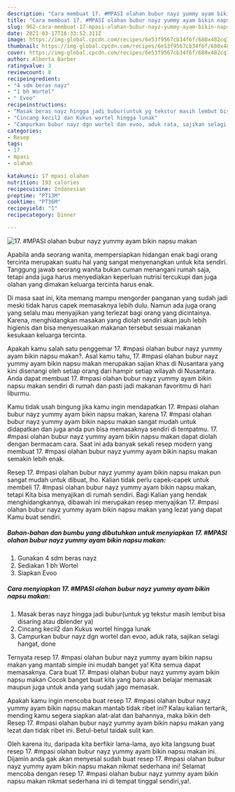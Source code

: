 ```yaml
---
description: "Cara membuat 17. #MPASI olahan bubur nayz yummy ayam bikin napsu makan yang nikmat dan Mudah Dibuat"
title: "Cara membuat 17. #MPASI olahan bubur nayz yummy ayam bikin napsu makan yang nikmat dan Mudah Dibuat"
slug: 962-cara-membuat-17-mpasi-olahan-bubur-nayz-yummy-ayam-bikin-napsu-makan-yang-nikmat-dan-mudah-dibuat
date: 2021-03-17T16:33:52.311Z
image: https://img-global.cpcdn.com/recipes/6e53f9567cb34f6f/680x482cq70/17-mpasi-olahan-bubur-nayz-yummy-ayam-bikin-napsu-makan-foto-resep-utama.jpg
thumbnail: https://img-global.cpcdn.com/recipes/6e53f9567cb34f6f/680x482cq70/17-mpasi-olahan-bubur-nayz-yummy-ayam-bikin-napsu-makan-foto-resep-utama.jpg
cover: https://img-global.cpcdn.com/recipes/6e53f9567cb34f6f/680x482cq70/17-mpasi-olahan-bubur-nayz-yummy-ayam-bikin-napsu-makan-foto-resep-utama.jpg
author: Alberta Barber
ratingvalue: 3
reviewcount: 8
recipeingredient:
- "4 sdm beras nayz"
- "1 bh Wortel"
- " Evoo"
recipeinstructions:
- "Masak beras nayz hingga jadi bubur(untuk yg tekstur masih lembut bisa disaring atau dblender ya)"
- "Cincang kecil2 dan Kukus wortel hingga lunak"
- "Campurkan bubur nayz dgn wortel dan evoo, aduk rata, sajikan selagi hangat, done"
categories:
- Resep
tags:
- 17
- mpasi
- olahan

katakunci: 17 mpasi olahan 
nutrition: 193 calories
recipecuisine: Indonesian
preptime: "PT13M"
cooktime: "PT36M"
recipeyield: "1"
recipecategory: Dinner

---
```



![17. #MPASI olahan bubur nayz yummy ayam bikin napsu makan](https://img-global.cpcdn.com/recipes/6e53f9567cb34f6f/680x482cq70/17-mpasi-olahan-bubur-nayz-yummy-ayam-bikin-napsu-makan-foto-resep-utama.jpg)

Apabila anda seorang wanita, mempersiapkan hidangan enak bagi orang tercinta merupakan suatu hal yang sangat menyenangkan untuk kita sendiri. Tanggung jawab seorang  wanita bukan cuman menangani rumah saja, tetapi anda juga harus menyediakan keperluan nutrisi tercukupi dan juga olahan yang dimakan keluarga tercinta harus enak.

Di masa  saat ini, kita memang mampu mengorder panganan yang sudah jadi meski tidak harus capek memasaknya lebih dulu. Namun ada juga orang yang selalu mau menyajikan yang terlezat bagi orang yang dicintainya. Karena, menghidangkan masakan yang diolah sendiri akan jauh lebih higienis dan bisa menyesuaikan makanan tersebut sesuai makanan kesukaan keluarga tercinta. 



Apakah kamu salah satu penggemar 17. #mpasi olahan bubur nayz yummy ayam bikin napsu makan?. Asal kamu tahu, 17. #mpasi olahan bubur nayz yummy ayam bikin napsu makan merupakan sajian khas di Nusantara yang kini disenangi oleh setiap orang dari hampir setiap wilayah di Nusantara. Anda dapat membuat 17. #mpasi olahan bubur nayz yummy ayam bikin napsu makan sendiri di rumah dan pasti jadi makanan favoritmu di hari liburmu.

Kamu tidak usah bingung jika kamu ingin mendapatkan 17. #mpasi olahan bubur nayz yummy ayam bikin napsu makan, karena 17. #mpasi olahan bubur nayz yummy ayam bikin napsu makan sangat mudah untuk didapatkan dan juga anda pun bisa memasaknya sendiri di tempatmu. 17. #mpasi olahan bubur nayz yummy ayam bikin napsu makan dapat diolah dengan bermacam cara. Saat ini ada banyak sekali resep modern yang membuat 17. #mpasi olahan bubur nayz yummy ayam bikin napsu makan semakin lebih enak.

Resep 17. #mpasi olahan bubur nayz yummy ayam bikin napsu makan pun sangat mudah untuk dibuat, lho. Kalian tidak perlu capek-capek untuk membeli 17. #mpasi olahan bubur nayz yummy ayam bikin napsu makan, tetapi Kita bisa menyajikan di rumah sendiri. Bagi Kalian yang hendak menghidangkannya, dibawah ini merupakan resep menyajikan 17. #mpasi olahan bubur nayz yummy ayam bikin napsu makan yang lezat yang dapat Kamu buat sendiri.

<!--inarticleads1-->

##### Bahan-bahan dan bumbu yang dibutuhkan untuk menyiapkan 17. #MPASI olahan bubur nayz yummy ayam bikin napsu makan:

1. Gunakan 4 sdm beras nayz
1. Sediakan 1 bh Wortel
1. Siapkan  Evoo




<!--inarticleads2-->

##### Cara menyiapkan 17. #MPASI olahan bubur nayz yummy ayam bikin napsu makan:

1. Masak beras nayz hingga jadi bubur(untuk yg tekstur masih lembut bisa disaring atau dblender ya)
1. Cincang kecil2 dan Kukus wortel hingga lunak
1. Campurkan bubur nayz dgn wortel dan evoo, aduk rata, sajikan selagi hangat, done




Ternyata resep 17. #mpasi olahan bubur nayz yummy ayam bikin napsu makan yang mantab simple ini mudah banget ya! Kita semua dapat memasaknya. Cara buat 17. #mpasi olahan bubur nayz yummy ayam bikin napsu makan Cocok banget buat kita yang baru akan belajar memasak maupun juga untuk anda yang sudah jago memasak.

Apakah kamu ingin mencoba buat resep 17. #mpasi olahan bubur nayz yummy ayam bikin napsu makan mantab tidak ribet ini? Kalau kalian tertarik, mending kamu segera siapkan alat-alat dan bahannya, maka bikin deh Resep 17. #mpasi olahan bubur nayz yummy ayam bikin napsu makan yang lezat dan tidak ribet ini. Betul-betul taidak sulit kan. 

Oleh karena itu, daripada kita berfikir lama-lama, ayo kita langsung buat resep 17. #mpasi olahan bubur nayz yummy ayam bikin napsu makan ini. Dijamin anda gak akan menyesal sudah buat resep 17. #mpasi olahan bubur nayz yummy ayam bikin napsu makan nikmat sederhana ini! Selamat mencoba dengan resep 17. #mpasi olahan bubur nayz yummy ayam bikin napsu makan nikmat sederhana ini di tempat tinggal sendiri,ya!.

